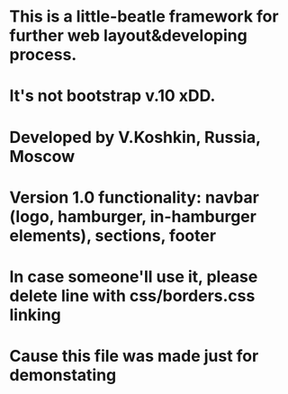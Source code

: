 # This is a little-beatle framework for further web layout&developing process.
# It's not bootstrap v.10 xDD. 
# Developed by V.Koshkin, Russia, Moscow
# Version 1.0 functionality: navbar (logo, hamburger, in-hamburger elements), sections, footer
# In case someone'll use it, please delete line with css/borders.css linking
# Cause this file was made just for demonstating
